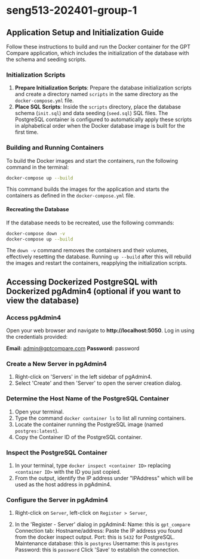 # seng513-202401-group-1

## Application Setup and Initialization Guide

Follow these instructions to build and run the Docker container for the GPT Compare application, which includes the initialization of the database with the schema and seeding scripts.

### Initialization Scripts

1. **Prepare Initialization Scripts**: Prepare the database initialization scripts and create a directory named `scripts` in the same directory as the `docker-compose.yml` file.
2. **Place SQL Scripts**: Inside the `scripts` directory, place the database schema (`init.sql`) and data seeding (`seed.sql`) SQL files. The PostgreSQL container is configured to automatically apply these scripts in alphabetical order when the Docker database image is built for the first time.

### Building and Running Containers

To build the Docker images and start the containers, run the following command in the terminal:

```bash
docker-compose up --build
```

This command builds the images for the application and starts the containers as defined in the `docker-compose.yml` file.

#### Recreating the Database

If the database needs to be recreated, use the following commands:

```bash
docker-compose down -v
docker-compose up --build
```

The `down -v` command removes the containers and their volumes, effectively resetting the database. Running `up --build` after this will rebuild the images and restart the containers, reapplying the initialization scripts.

## Accessing Dockerized PostgreSQL with Dockerized pgAdmin4 (optional if you want to view the database)

### Access pgAdmin4

Open your web browser and navigate to **http://localhost:5050**.
Log in using the credentials provided:

**Email:** admin@gptcompare.com
**Password:** password

### Create a New Server in pgAdmin4

1. Right-click on 'Servers' in the left sidebar of pgAdmin4.
2. Select 'Create' and then 'Server' to open the server creation dialog.

### Determine the Host Name of the PostgreSQL Container

1. Open your terminal.
2. Type the command `docker container ls` to list all running containers.
3. Locate the container running the PostgreSQL image (named `postgres:latest`).
4. Copy the Container ID of the PostgreSQL container.

### Inspect the PostgreSQL Container

1. In your terminal, type `docker inspect <container ID>` replacing `<container ID>` with the ID you just copied.
2. From the output, identify the IP address under "IPAddress" which will be used as the host address in pgAdmin4.

### Configure the Server in pgAdmin4

1. Right-click on `Server`, left-click on `Register > Server`, 

2. In the 'Register - Server' dialog in pgAdmin4:
    Name: this is `gpt_compare`
    Connection tab:
    Hostname/address: Paste the IP address you found from the docker inspect output.
    Port: this is `5432` for PostgreSQL.
    Maintenance database: this is `postgres`
    Username: this is `postgres`
    Password: this is `password`
    Click 'Save' to establish the connection.
